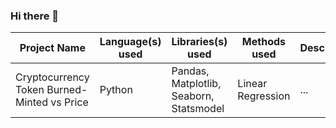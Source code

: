 ### Hi there 👋

|Project Name|  Language(s) used |  Libraries(s) used | Methods used |Description |
|---------|----------------------|--------------------|--------------|------------|
|Cryptocurrency Token Burned-Minted vs Price| Python | Pandas, Matplotlib, Seaborn, Statsmodel | Linear Regression | ...|



<!--
**LuisMCap/LuisMCap** is a ✨ _special_ ✨ repository because its `README.md` (this file) appears on your GitHub profile.

Here are some ideas to get you started:

- 🔭 I’m currently working on ...
- 🌱 I’m currently learning ...
- 👯 I’m looking to collaborate on ...
- 🤔 I’m looking for help with ...
- 💬 Ask me about ...
- 📫 How to reach me: ...
- 😄 Pronouns: ...
- ⚡ Fun fact: ...
-->
